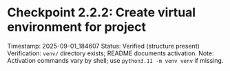 # Checkpoint 2.2.2: Create virtual environment for project
Timestamp: 2025-09-01_184607
Status: Verified (structure present)
Verification: `venv/` directory exists; README documents activation.
Note: Activation commands vary by shell; use `python3.11 -m venv venv` if missing.

